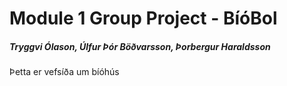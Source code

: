 # Module 1 Group Project - BíóBol
##### Tryggvi Ólason, Úlfur Þór Böðvarsson, Þorbergur Haraldsson

Þetta er vefsíða um bíóhús
